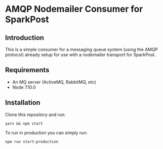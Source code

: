 # AMQP Nodemailer Consumer for SparkPost

## Introduction

This is a simple consumer for a messaging queue system (using the AMQP protocol) already setup for use with a nodemailer transport for SparkPost.

## Requirements

- An MQ server (ActiveMQ, RabbitMQ, etc)
- Node 7.10.0

## Installation

Clone this repository and run:
```
yarn && npm start
```

To run in production you can simply run:
```
npm run start:production
```
